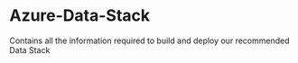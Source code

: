 # Azure-Data-Stack
Contains all the information required to build and deploy our recommended Data Stack
